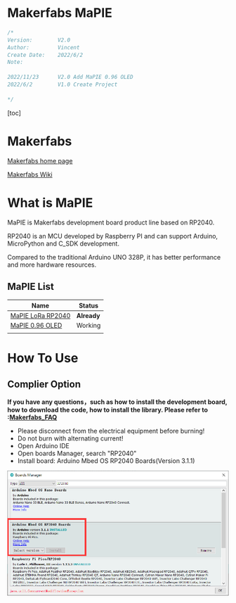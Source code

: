 # Makerfabs MaPIE



```c++
/*
Version:		V2.0
Author:			Vincent
Create Date:	2022/6/2
Note:

2022/11/23		V2.0 Add MaPIE 0.96 OLED
2022/6/2		V1.0 Create Project
			
*/
```

[toc]

# Makerfabs

[Makerfabs home page](https://www.makerfabs.com/)

[Makerfabs Wiki](https://wiki.makerfabs.com/)



# What is MaPIE 

MaPIE is Makerfabs development board product line based on RP2040.

RP2040 is an MCU developed by Raspberry PI and can support Arduino, MicroPython and C_SDK development.

Compared to the traditional Arduino UNO 328P, it has better performance and more hardware resources. 



## MaPIE List

| Name                                                         | Status      |
| ------------------------------------------------------------ | ----------- |
| [MaPIE LoRa RP2040](MaPIE_Lora/)                     | **Already** |
| [MaPIE 0.96 OLED](MaPIE-0.96-OLED/) | Working |
|                                                              |             |





# How To Use

## Complier Option

**If you have any questions，such as how to install the development board, how to download the code, how to install the library. Please refer to :[Makerfabs_FAQ](https://github.com/Makerfabs/Makerfabs_FAQ)**

- Please disconnect from the electrical equipment before burning!
- Do not burn with alternating current!
- Open Arduino IDE
- Open boards Manager, search "RP2040"
- Install board:  Arduino Mbed OS RP2040 Boards(Version 3.1.1)

![board](md_pic/board.png)


